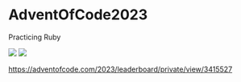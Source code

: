 # AdventOfCode2023
Practicing Ruby

![](https://img.shields.io/badge/stars%20⭐-16-yellow)
![](https://img.shields.io/badge/days%20completed-8-red)

https://adventofcode.com/2023/leaderboard/private/view/3415527
